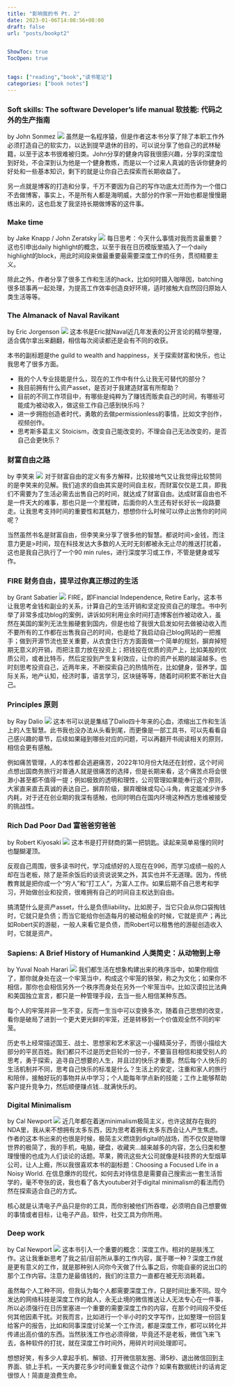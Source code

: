 ```yaml
---
title: "影响我的书 Pt. 2"
date: 2023-01-06T14:08:56+08:00
draft: false
url: "posts/bookpt2"


ShowToc: true
TocOpen: true


tags: ["reading","book","读书笔记"]
categories: ["book notes"]
---
```


### Soft skills: The software Developer’s life manual 软技能: 代码之外的生产指南 
by John Sonmez
![](/img/softskillsbook.jpg)
虽然是一名程序猿，但是作者这本书分享了除了本职工作外必须打造自己的软实力，以达到提早退休的目的，可以说分享了他自己的武林秘籍，以至于这本书很难被归类。John分享的健身内容我很感兴趣，分享的深度恰到好处，不会深到认为他是一个健身教练，而是以一个过来人真诚的告诉你健身的好处和一些基本知识，剩下的就是让你自己去探索而长期收益了。

另一点就是博客的打造和分享，千万不要因为自己的写作功底太烂而作为一个借口不去做博客，事实上，不是所有人都是海明威，大部分的作家一开始也都是慢慢磨练出来的，这也启发了我坚持长期做博客的这件事。


### Make time 
by Jake Knapp / John Zeratsky
![](/img/maketimebook.jpg)
每日思考：今天什么事情对我而言最重要？这也引申出daily highlight的概念，以至于我在日历模版里插入了一个daily highlight的block，用此时间段来做最重要最需要深度工作的任务，贯彻精要主义。

除此之外，作者分享了很多工作和生活的hack，比如何时摄入咖啡因，batching很多琐事再一起处理，为提高工作效率创造良好环境，适时接触大自然回归原始人类生活等等。


### The Almanack of Naval Ravikant 
by Eric Jorgenson
![](/img/almanacknaval.jpg)
这本书是Eric就Naval近几年发表的公开言论的精华整理，适合偶尔拿出来翻翻，相信每次阅读都还是会有不同的收获。

本书的副标题是the guild to wealth and happiness，关于探索财富和快乐，也让我思考了很多方面。

- 我的个人专业技能是什么，现在的工作中有什么让我无可替代的部分？
- 我目前拥有什么资产asset，是否对于我建造财富有所帮助？
- 目前的不同工作项目中，有哪些是纯粹为了赚钱而贩卖自己的时间，有哪些可能成为被动收入，做这些工作自己感到快乐吗？
- 进一步拥抱创造者时代，勇敢的去做permissionless的事情，比如文字创作，视频创作。
- 思考斯多葛主义 Stoicism，改变自己能改变的，不理会自己无法改变的，是否自己会更快乐？

### 财富自由之路 
by 李笑来
![](/img/freedomlixiaolai.png)
对于财富自由的定义有多方解释，比较接地气又让我觉得比较赞同的是李笑来的见解。我们追求的自由其实是时间自主权，而财富仅仅是工具，即我们不需要为了生活必需去出售自己的时间，就达成了财富自由。达成财富自由也不是一件天大的难事，那也只是一个里程碑，后面你的人生还有好长好长一段路要走。让我思考支持时间的重要性和其魅力，想想你什么时候可以停止出售你的时间呢？

当然虽然书名是财富自由，但李笑来分享了很多他的智慧。都说时间>金钱，而注意力更是>时间，现在科技发达大多数的人无时无刻都被永无止尽的推送打扰着，这也是我自己执行了一个90 min rules，进行深度学习或工作，不管是健身或写作。


### FIRE 财务自由，提早过你真正想过的生活 
by Grant Sabatier
![](/img/firebook.jpg)
FIRE，即Financial Independence, Retire Early。这本书让我思考金钱和副业的关系，计算自己的生活开销和坚定投资自己的理念。书中列举了非常多成功blog的案例，讲诉如何利用业余时间打造博客创作被动收入，虽然在美国的案列无法生搬硬套到国内，但是也给了我很大启发如何去做被动收入而不要所有的工作都在出售我自己的时间，也是给了我启动自己blog网站的一把推手；做到开源节流也至关重要，从衣食住行方方面面做一个简单的规划，摒弃掉短期无意义的开销，而把注意力放在投资上；把钱投在优质的资产上，比如美股的优质公司，或者比特币，然后定投到产生复利效应，让你的资产长期的越滚越多。也时刻思考投资自己，近两年来，不断探索自己的热情所在，比如健身，营养学，国际关系，地产认知，经济时事，语言学习，区块链等等，随着时间积累不断壮大自己。


### Principles 原则 
by Ray Dalio
![](/img/principles.png)
这本书可以说是集结了Dalio四十年来的心血，浓缩出工作和生活上的人生智慧。此书我也没办法从头看到尾，而更像是一部工具书，可以先看看自己感兴趣的章节，后续如果碰到哪些对应的问题，可以再翻开书阅读相关的原则，相信会更有感触。

例如痛苦管理，人的本性都会逃避痛苦，2022年10月份大陆还在封控，这个时间点想出国商务旅行对普通人就是很痛苦的选择，但是长期来看，这个痛苦点将会很渺小甚至都不值得一提；例如极致的透明和理性，公司管理如果能奉行这个原则，大家直来直去真诚的表达自己，摒弃阶级，摒弃暧昧或勾心斗角，肯定能减少许多内耗，对于还在创业期的我深有感触，也同时明白在国内环境这种西方思维被接受的挑战性。


### Rich Dad Poor Dad 富爸爸穷爸爸 
by Robert Kiyosaki
![](/img/richdad.jpg)
这本书是打开财商的第一把钥匙。读起来简单易懂的同时也醍醐灌顶。

反观自己周围，很多读书时代，学习成绩好的人现在在996，而学习成绩一般的人却在当老板，除了是茶余饭后的谈资说说笑之外，其实也并不无道理。因为，传统教育就是把你成一个“穷人”和“打工人”，为富人工作。如果后期不自己思考和学习，开始做创业和投资，很难拥有自己的时间自主权达到自由。

搞清楚什么是资产asset，什么是负债liability。比如房子，当它只会从你口袋掏钱时，它就只是负债；而当它能给你创造每月的被动租金的时候，它就是资产；再比如Robert买的游艇，一般人来看它是负债，而Robert可以租售他的游艇创造收入时，它就是资产。


### Sapiens: A Brief History of Humankind 人类简史：从动物到上帝 
by Yuval Noah Harari
![](/img/sapiens.jpg)
我们都生活在想象构建出来的秩序当中，如果你相信了，那你就身处在这一个牢笼当中，构成这个牢笼的铁架，称之为文化；如果你不相信，那你也会相信另外一个秩序而身处在另外一个牢笼当中。比如汉谟拉比法典和美国独立宣言，都只是一种管理手段，去当一些人相信某种东西。

每个人的牢笼并非一生不变，反而一生当中可以变换多次，随着自己思想的改变，看你是破局了进到一个更大更光鲜的牢笼，还是转移到一个价值观全然不同的牢笼。

历史书上经常描述国王、战士、思想家和艺术家这一小撮精英分子，而很小描绘大部分的平民百姓。我们都只不过是历史巨轮的一份子，不要盲目相信和接受别人的思考，勇于探索，追寻自己想要的人生，并且过的快乐才重要。然后每个人快乐的生活机制并不同，思考自己快乐的标准是什么？生活上的安定，注重和家人的旅行和陪伴，接触好玩的事物并从中学习；个人能每年学点新的技能；工作上能够帮助客户提升竞争力，然后顺便赚点钱…就满快乐的。


### Digital Minimalism 
by Cal Newport
![](/img/digitalminimalism.jpg)
近几年都在着迷minimalism极简主义，也许这就存在我的NDA里，我从来不想拥有太多东西，因为思考着拥有太多东西会让人产生焦虑。作者的这本书出来的也很是时候，极简主义燃烧到digital的战场，而不仅仅是物理世界的极简了，我的手机，电脑，硬盘，收藏夹…越来越多的内容，怎么归类和整理慢慢的也成为人们谈论的话题。苹果，腾讯这些大公司就像是科技界的大型烟草公司，让人上瘾，所以我很喜欢本书的副标题：Choosing a Focused Life in a Noisy World. 在信息爆炸的现代，如何去对待信息是需要自己搜索出一套生活哲学的，毫不夸张的说，我也看了各大youtuber对于digital minimalism的看法而仍然在探索适合自己的方式。

核心就是认清电子产品只是你的工具，而你别被他们所吞噬，必须明白自己想要做的事情或者目标，让电子产品，软件，社交工具为你所用。


### Deep work 
by Cal Newport
![](/img/deepwork.jpg)
这本书引入一个重要的概念：深度工作。相对的是肤浅工作。这让我重新思考了我之前/目前所从事的工作内容，属于哪一种？深度工作就是更有意义的工作，就是那种别人问你今天做了什么事之后，你能自豪的说出口的那个工作内容。注意力是最值钱的，我们的注意力一直都在被无形消耗着。

虽然每个人工种不同，但我认为每个人都需要深度工作，只是时间比重不同。现今发达的网络科技是深度工作的敌人，永无止境的微信推送让人无法专心在一件事，所以必须强行在日历里塞进一个重要的需要深度工作的内容，在那个时间段不受任何其他因素干扰。对我而言，比如进行一个半小时的文字写作，比如整理一份回复给客户的报告，比如和同事深度讨论某一个工作流，都是深度工作，都可以转化并传递出高价值的东西。当然肤浅工作也必须得做，毕竟还不是老板，微信飞来飞去，各种软件的打扰，就在深度工作时间外，用碎片时间处理即可。

想想好笑，有多少人拿起手机、解锁、打开微信朋友圈、滑5秒、退出微信回到主界面、锁上手机，一天内要花多少时间重复做这个动作？如果有数据统计的话肯定很惊人！简直是浪费生命。